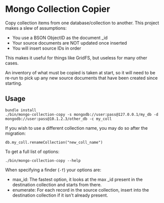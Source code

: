 Mongo Collection Copier
=======================

Copy collection items from one database/collection to another. This project
makes a slew of assumptions:

* You use a BSON ObjectID as the document \_id
* Your source documents are NOT updated once inserted
* You will insert source IDs in order

This makes it useful for things like GridFS, but useless for many other cases.

An inventory of what must be copied is taken at start, so it will need to be
re-run to pick up any new source documents that have been created since starting.

Usage
-----

    bundle install
    ./bin/mongo-collection-copy -s mongodb://user:pass@127.0.0.1/my_db -d mongodb://user:pass@10.1.2.3/other_db -c my_coll

If you wish to use a different collection name, you may do so after the migration:

    db.my_coll.renameCollection("new_coll_name")

To get a full list of options:

    ./bin/mongo-collection-copy --help

When specifying a finder (`-f`) your options are:
* max_id: The fastest option, it looks at the max \_id present in the destination collection and starts from there.
* enumerate: For each record in the source collection, insert into the destination collection if it isn't already present.
